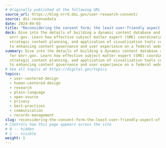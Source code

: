 ```yaml
---
# Originally published at the following URL
source_url: https://blog-nrrd.doi.gov/user-research-consent/
source: doi-revenuedata
date: 2024-04-03
title: "Reconsidering the consent form; the least user-friendly aspect of UX research"
deck: Dive into the details of building a dynamic content database and audit for
  onrr.gov. Learn how effective subject matter expert (SME) coordination,
  strategic content planning, and application of visualization tools contribute
  to enhancing content governance and user experience on a federal website.
summary: Dive into the details of building a dynamic content database and audit
  for onrr.gov. Learn how effective subject matter expert (SME) coordination,
  strategic content planning, and application of visualization tools contribute
  to enhancing content governance and user experience on a federal website.
# See all topics at https://digital.gov/topics
topics:
  - user-centered-design
  - human-centered-design
  - research
  - plain-language
  - open-source
  - privacy
  - best-practices
  - communication
  - records-management
slug: reconsidering-the-consent-form-the-least-user-friendly-aspect-of-ux-research
# Controls how this page appears across the site
# 0 -- hidden
# 1 -- visible
weight: 1
---
```

